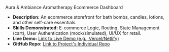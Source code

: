 Aura & Ambiance Aromatherapy Ecommerce
Dashboard
* **Description:** An ecommerce storefront for bath bombs, candles, lotions, and other self-care essentials.
* **Skills Demonstrated:** E-commerce Logic, Routing, State Management (cart), User Authentication (mock/simulated), UI/UX for retail.
* **Live Demo:** [Link to Live Demo (e.g., Vercel/Netlify)](https://cosmic-cutie-dashboard.vercel.app)
* **GitHub Repo:** [Link to Project's Individual Repo](https://github.com/your-username/cosmic-cutie-dashboard)


